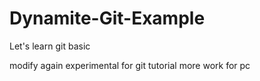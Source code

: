 # Dynamite-Git-Example

Let's learn git basic

modify again
experimental for git tutorial
more work for pc
